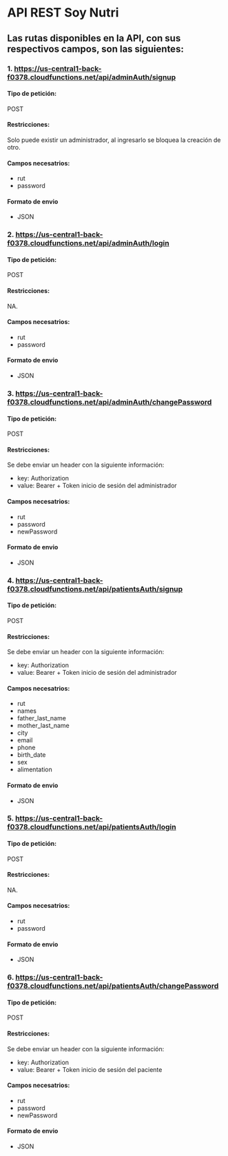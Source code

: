 # API REST Soy Nutri

## Las rutas disponibles en la API, con sus respectivos campos, son las siguientes:

### 1. https://us-central1-back-f0378.cloudfunctions.net/api/adminAuth/signup
#### Tipo de petición:
POST
#### Restricciones: 
Solo puede existir un administrador, al ingresarlo se bloquea la creación de otro.
#### Campos necesatrios:
- rut 
- password
#### Formato de envio
- JSON

### 2. https://us-central1-back-f0378.cloudfunctions.net/api/adminAuth/login
#### Tipo de petición:
POST
#### Restricciones: 
NA.
#### Campos necesatrios:
- rut 
- password
#### Formato de envio
- JSON

### 3. https://us-central1-back-f0378.cloudfunctions.net/api/adminAuth/changePassword
#### Tipo de petición:
POST
#### Restricciones: 
Se debe enviar un header con la siguiente información:
- key: Authorization
- value: Bearer + Token inicio de sesión del administrador
#### Campos necesatrios:
- rut 
- password
- newPassword
#### Formato de envio
- JSON

### 4. https://us-central1-back-f0378.cloudfunctions.net/api/patientsAuth/signup
#### Tipo de petición:
POST
#### Restricciones: 
Se debe enviar un header con la siguiente información:
- key: Authorization
- value: Bearer + Token inicio de sesión del administrador
#### Campos necesatrios:
- rut
- names
- father_last_name
- mother_last_name
- city
- email
- phone
- birth_date
- sex
- alimentation
#### Formato de envio
- JSON

### 5. https://us-central1-back-f0378.cloudfunctions.net/api/patientsAuth/login
#### Tipo de petición:
POST
#### Restricciones: 
NA.
#### Campos necesatrios:
- rut 
- password
#### Formato de envio
- JSON

### 6. https://us-central1-back-f0378.cloudfunctions.net/api/patientsAuth/changePassword
#### Tipo de petición:
POST
#### Restricciones: 
Se debe enviar un header con la siguiente información:
- key: Authorization
- value: Bearer + Token inicio de sesión del paciente
#### Campos necesatrios:
- rut 
- password
- newPassword
#### Formato de envio
- JSON

